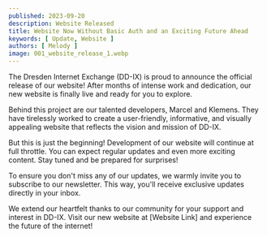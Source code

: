 ```yaml
---
published: 2023-09-20
description: Website Released
title: Website Now Without Basic Auth and an Exciting Future Ahead
keywords: [ Update, Website ]
authors: [ Melody ]
image: 001_website_release_1.webp
---
```


The Dresden Internet Exchange (DD-IX) is proud to announce the official release of our website! After months of intense work and dedication, our new website is finally live and ready for you to explore.

Behind this project are our talented developers, Marcel and Klemens. They have tirelessly worked to create a user-friendly, informative, and visually appealing website that reflects the vision and mission of DD-IX.

But this is just the beginning! Development of our website will continue at full throttle. You can expect regular updates and even more exciting content. Stay tuned and be prepared for surprises!

To ensure you don't miss any of our updates, we warmly invite you to subscribe to our newsletter. This way, you'll receive exclusive updates directly in your inbox.

We extend our heartfelt thanks to our community for your support and interest in DD-IX. Visit our new website at [Website Link] and experience the future of the internet!
